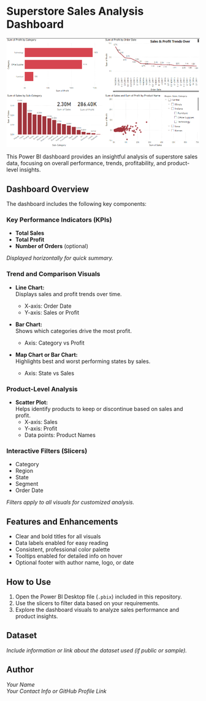# Superstore Sales Analysis Dashboard

![Dashboard Screenshot](data.png)

This Power BI dashboard provides an insightful analysis of superstore sales data, focusing on overall performance, trends, profitability, and product-level insights.

## Dashboard Overview

The dashboard includes the following key components:

### Key Performance Indicators (KPIs)
- **Total Sales**  
- **Total Profit**  
- **Number of Orders** (optional)  

*Displayed horizontally for quick summary.*

### Trend and Comparison Visuals
- **Line Chart:**  
  Displays sales and profit trends over time.  
  - X-axis: Order Date  
  - Y-axis: Sales or Profit  

- **Bar Chart:**  
  Shows which categories drive the most profit.  
  - Axis: Category vs Profit  

- **Map Chart or Bar Chart:**  
  Highlights best and worst performing states by sales.  
  - Axis: State vs Sales  

### Product-Level Analysis
- **Scatter Plot:**  
  Helps identify products to keep or discontinue based on sales and profit.  
  - X-axis: Sales  
  - Y-axis: Profit  
  - Data points: Product Names  

### Interactive Filters (Slicers)
- Category  
- Region  
- State  
- Segment  
- Order Date  

*Filters apply to all visuals for customized analysis.*

## Features and Enhancements
- Clear and bold titles for all visuals  
- Data labels enabled for easy reading  
- Consistent, professional color palette  
- Tooltips enabled for detailed info on hover  
- Optional footer with author name, logo, or date  

## How to Use
1. Open the Power BI Desktop file (`.pbix`) included in this repository.  
2. Use the slicers to filter data based on your requirements.  
3. Explore the dashboard visuals to analyze sales performance and product insights.  

## Dataset
*Include information or link about the dataset used (if public or sample).*

## Author
*Your Name*  
*Your Contact Info or GitHub Profile Link*
